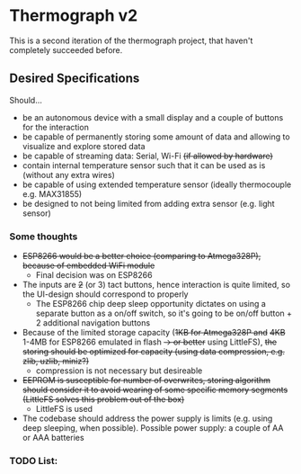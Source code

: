 # Thermograph v2

This is a second iteration of the thermograph project, that haven't completely succeeded before.

## Desired Specifications

Should...

- be an autonomous device with a small display and a couple of buttons for the interaction
- be capable of permanently storing some amount of data and allowing to visualize and explore stored data
- be capable of streaming data: Serial, Wi-Fi ~~(if allowed by hardware)~~
- contain internal temperature sensor such that it can be used as is (without any extra wires)
- be capable of using extended temperature sensor (ideally thermocouple e.g. MAX31855)
- be designed to not being limited from adding extra sensor (e.g. light sensor)

### Some thoughts

- ~~ESP8266 would be a better choice (comparing to Atmega328P), because of embedded WiFi module~~
	- Final decision was on ESP8266
- The inputs are ~~2~~ (or 3) tact buttons, hence interaction is quite limited, so the UI-design should correspond to properly
	- The ESP8266 chip deep sleep opportunity dictates on using a separate button as a on/off switch, so it's going to be on/off button + 2 additional navigation buttons
- Because of the limited storage capacity (~~1KB for Atmega328P and~~ ~~4KB~~ 1-4MB for ESP8266 emulated in flash ~~-> or better~~ using LittleFS), ~~the storing should be optimized for capacity (using data compression, e.g. zlib, uzlib, miniz?)~~
	- compression is not necessary but desireable
- ~~EEPROM is susceptible for number of overwrites, storing algorithm should consider it to avoid wearing of some specific memory segments (LittleFS solves this problem out of the box)~~
	- LittleFS is used
- The codebase should address the power supply is limits (e.g. using deep sleeping, when possible). Possible power supply: a couple of AA or AAA batteries

### TODO List: